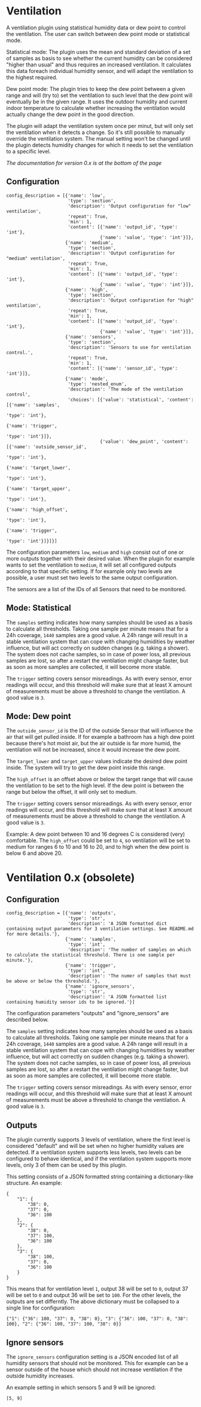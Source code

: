 # Ventilation

A ventilation plugin using statistical humidity data or dew point to control the ventilation. The user can switch between dew point mode or
statistical mode.

Statistical mode: The plugin uses the mean and standard deviation of a set of samples as basis to see whether the current humidity can be
considered "higher than usual" and thus requires an increased ventilation. It calculates this data foreach individual humidity sensor,
and will adapt the ventilation to the highest required.

Dew point mode: The plugin tries to keep the dew point between a given range and will (try to) set the ventilation to such level that
the dew point will eventually be in the given range. It uses the outdoor humidity and current indoor temperature to calculate whether increasing
the ventilation would actually change the dew point in the good direction.

The plugin will adapt the ventilation system once per minut, but will only set the ventilation when it detects a change. So it's still possible
to manually override the ventilation system. The manual setting won't be changed until the plugin detects humidity changes for which it needs
to set the ventilation to a specific level.

*The documentation for version 0.x is at the bottom of the page*

## Configuration

```
config_description = [{'name': 'low',
                       'type': 'section',
                       'description': 'Output configuration for "low" ventilation',
                       'repeat': True,
                       'min': 1,
                       'content': [{'name': 'output_id', 'type': 'int'},
                                   {'name': 'value', 'type': 'int'}]},
                      {'name': 'medium',
                       'type': 'section',
                       'description': 'Output configuration for "medium" ventilation',
                       'repeat': True,
                       'min': 1,
                       'content': [{'name': 'output_id', 'type': 'int'},
                                   {'name': 'value', 'type': 'int'}]},
                      {'name': 'high',
                       'type': 'section',
                       'description': 'Output configuration for "high" ventilation',
                       'repeat': True,
                       'min': 1,
                       'content': [{'name': 'output_id', 'type': 'int'},
                                   {'name': 'value', 'type': 'int'}]},
                      {'name': 'sensors',
                       'type': 'section',
                       'description': 'Sensors to use for ventilation control.',
                       'repeat': True,
                       'min': 1,
                       'content': [{'name': 'sensor_id', 'type': 'int'}]},
                      {'name': 'mode',
                       'type': 'nested_enum',
                       'description': 'The mode of the ventilation control',
                       'choices': [{'value': 'statistical', 'content': [{'name': 'samples',
                                                                         'type': 'int'},
                                                                        {'name': 'trigger',
                                                                         'type': 'int'}]},
                                   {'value': 'dew_point', 'content': [{'name': 'outside_sensor_id',
                                                                       'type': 'int'},
                                                                      {'name': 'target_lower',
                                                                       'type': 'int'},
                                                                      {'name': 'target_upper',
                                                                       'type': 'int'},
                                                                      {'name': 'high_offset',
                                                                       'type': 'int'},
                                                                      {'name': 'trigger',
                                                                       'type': 'int'}]}]}]
```

The configuration parameters ```low```, ```medium``` and ```high``` consist out of one or more outputs together with their desired value.
When the plugin for example wants to set the ventilation to ```medium```, it will set all configured outputs according to that specific setting.
If for example only two levels are possible, a user must set two levels to the same output configuration.

The sensors are a list of the IDs of all Sensors that need to be monitored.

## Mode: Statistical

The ```samples``` setting indicates how many samples should be used as a basis to calculate all thresholds. Taking one sample per minute
means that for a 24h coverage, ```1440``` samples are a good value. A 24h range will result in a stable ventilation system that can cope
with changing humidities by weather influence, but will act correctly on sudden changes (e.g. taking a shower). The system does not cache
samples, so in case of power loss, all previous samples are lost, so after a restart the ventilation might change faster, but as soon as more
samples are collected, it will become more stable.

The ```trigger``` setting covers sensor misreadings. As with every sensor, error readings will occur, and this threshold will make
sure that at least X amount of measurements must be above a threshold to change the ventilation. A good value is ```3```.

## Mode: Dew point

The ```outside_sensor_id``` is the ID of the outside Sensor that will influence the air that will get pulled inside. If for example a bathroom
has a high dew point because there's hot moist air, but the air outside is far more humid, the ventilation will not be increased, since it would
increase the dew point.

The ```target_lower``` and ```target_upper``` values indicate the desired dew point inside. The system will try to get the dew point inside this range.

The ```high_offset``` is an offset above or below the target range that will cause the ventilation to be set to the high level. If the dew point
is between the range but below the offset, it will only set to medium.

The ```trigger``` setting covers sensor misreadings. As with every sensor, error readings will occur, and this threshold will make
sure that at least X amount of measurements must be above a threshold to change the ventilation. A good value is ```3```.

Example: A dew point between 10 and 16 degrees C is considered (very) comfortable. The ```high_offset``` could be set to ```4```, so ventilation
will be set to medium for ranges 6 to 10 and 16 to 20, and to high when the dew point is below 6 and above 20.

# Ventilation 0.x (obsolete)

## Configuration

```
config_description = [{'name': 'outputs',
                       'type': 'str',
                       'description': 'A JSON formatted dict containing output parameters for 3 ventilation settings. See README.md for more details.'},
                      {'name': 'samples',
                       'type': 'int',
                       'description': 'The number of samples on which to calculate the statistical threshold. There is one sample per minute.'},
                      {'name': 'trigger',
                       'type': 'int',
                       'description': 'The numer of samples that must be above or below the threshold.'},
                      {'name': 'ignore_sensors',
                       'type': 'str',
                       'description': 'A JSON formatted list containing humidity sensor ids to be ignored.'}]
```

The configuration parameters "outputs" and "ignore_sensors" are described below.

The ```samples``` setting indicates how many samples should be used as a basis to calculate all thresholds. Taking one sample per minute
means that for a 24h coverage, ```1440``` samples are a good value. A 24h range will result in a stable ventilation system that can cope
with changing humidities by weather influence, but will act correctly on sudden changes (e.g. taking a shower). The system does not cache
samples, so in case of power loss, all previous samples are lost, so after a restart the ventilation might change faster, but as soon as more
samples are collected, it will become more stable.

The ```trigger``` setting covers sensor misreadings. As with every sensor, error readings will occur, and this threshold will make
sure that at least X amount of measurements must be above a threshold to change the ventilation. A good value is ```3```.

## Outputs

The plugin currently supports 3 levels of ventilation, where the first level is considered "default" and will be set when no higher humidity values
are detected. If a ventilation system supports less levels, two levels can be configured to behave identical, and if the ventilation system supports
more levels, only 3 of them can be used by this plugin.

This setting consists of a JSON formatted string containing a dictionary-like structure. An example:

```
{
    "1": {
        "38": 0,
        "37": 0,
        "36": 100
    },
    "2": {
        "38": 0,
        "37": 100,
        "36": 100
    },
    "3": {
        "38": 100,
        "37": 0,
        "36": 100
    }
}
```

This means that for ventilation level ```1```, output 38 will be set to ```0```, output 37 will be set to ```0``` and output 36 will be set
to ```100```. For the other levels, the outputs are set differntly. The above dictionary must be collapsed to a single line for configuration:

```
{"1": {"36": 100, "37": 0, "38": 0}, "3": {"36": 100, "37": 0, "38": 100}, "2": {"36": 100, "37": 100, "38": 0}}
```

## Ignore sensors

The ```ignore_sensors``` configuration setting is a JSON encoded list of all humidity sensors that should not be monitored. This for example can
be a sensor outside of the house which should not increase ventilation if the outside humidity increases.

An example setting in which sensors 5 and 9 will be ignored:

```
[5, 9]
```
